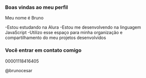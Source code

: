 ### Boas vindas ao meu perfil 

Meu nome é Bruno

-Estou estudando na Alura
-Estou me desenvolvendo na linguagem JavaScript
-Utilizo esse espaço para minha organização e compartilhamento do meu projetos desenvolvidos 

### Você entrar em contato comigo 

00001118416405

@brunocesar
